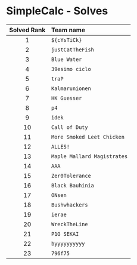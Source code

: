 # SimpleCalc - Solves
| Solved Rank | Team name |
|:-----------:|:----------|
| 1 | `${cYsTiCk}` |
| 2 | `justCatTheFish` |
| 3 | `Blue Water` |
| 4 | `39esimo ciclo` |
| 5 | `traP` |
| 6 | `Kalmarunionen` |
| 7 | `HK Guesser` |
| 8 | `p4` |
| 9 | `idek` |
| 10 | `Call of Duty` |
| 11 | `More Smoked Leet Chicken` |
| 12 | `ALLES!` |
| 13 | `Maple Mallard Magistrates` |
| 14 | `AAA` |
| 15 | `Zer0Tolerance` |
| 16 | `Black Bauhinia` |
| 17 | `ONsen` |
| 18 | `Bushwhackers` |
| 19 | `ierae` |
| 20 | `WreckTheLine` |
| 21 | `P1G SEKAI` |
| 22 | `byyyyyyyyyy` |
| 23 | `796f75` |